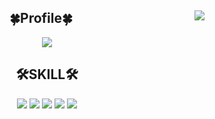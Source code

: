 <div align="center">
 
  <a align="right" href="https://solved.ac/profile/vlfxhd69"><img align="right" src="http://mazassumnida.wtf/api/generate_badge?boj=vlfxhd69"></a>
## 🍀Profile🍀
  <a href="https://velog.io/@vlfxhd69"><img src="https://img.shields.io/badge/-TechBlog-20C997?style=flat-square&logo=Velog&logoColor=white&"/><a/>
  
    
<div/>


<div align="center">

 ## 🛠SKILL🛠
 
   <img src="https://img.shields.io/badge/-JAVA-007396?style=flat-square&logo=java&logoColor=white"> 
   <img src="https://img.shields.io/badge/-Spring Boot-6DB33F?style=flat-square&logo=SpringBoot&logoColor=white"/> 
   <img src="https://img.shields.io/badge/-Gradle-02303A?style=flat-square&logo=Gradle"/>
    <img src="https://img.shields.io/badge/MariaDB-003545?style=flat-square&logo=MariaDB&logoColor=white"/>
    <img src="https://img.shields.io/badge/Ubuntu-E95420?style=flat-square&logo=Ubuntu&logoColor=white"/>
      
<div/>
